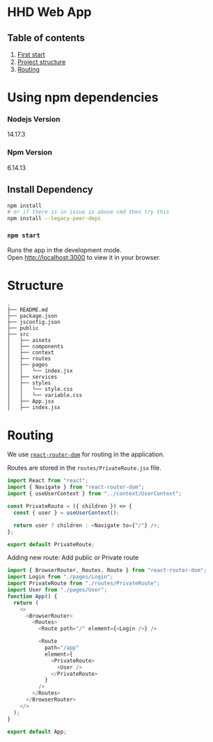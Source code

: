 # HHD Web App

## Table of contents

1. [First start](#first-start)
2. [Project structure](#structure)
3. [Routing](#routing)

# Using npm dependencies

### Nodejs Version

14.17.3

### Npm Version

6.14.13

## Install Dependency

```bash
npm install
# or if there is in issue in above cmd then try this
npm install --legacy-peer-deps
```

### `npm start`

Runs the app in the development mode.\
Open [http://localhost:3000](http://localhost:3000) to view it in your browser.

# Structure

```
.
├── README.md
├── package.json
├── jsconfig.json
├── public
├── src
│   ├── assets
│   ├── components
│   ├── context
│   ├── routes
│   ├── pages
│   │   └── index.jsx
│   ├── services
│   ├── styles
│   │   └── style.css
│   │   └── variable.css
│   ├── App.jsx
│   ├── index.jsx
```

# Routing

We use [`react-router-dom`](https://reactrouter.com/web/guides/quick-start) for routing in the application.

Routes are stored in the `routes/PrivateRoute.jsx` file.

```javascript
import React from "react";
import { Navigate } from "react-router-dom";
import { useUserContext } from "../context/UserContext";

const PrivateRoute = ({ children }) => {
  const { user } = useUserContext();

  return user ? children : <Navigate to={"/"} />;
};

export default PrivateRoute;
```

Adding new route: Add public or Private route

```javascript
import { BrowserRouter, Routes, Route } from "react-router-dom";
import Login from "./pages/Login";
import PrivateRoute from "./routes/PrivateRoute";
import User from "./pages/User";
function App() {
  return (
    <>
      <BrowserRouter>
        <Routes>
          <Route path="/" element={<Login />} />

          <Route
            path="/app"
            element={
              <PrivateRoute>
                <User />
              </PrivateRoute>
            }
          />
        </Routes>
      </BrowserRouter>
    </>
  );
}

export default App;
```
